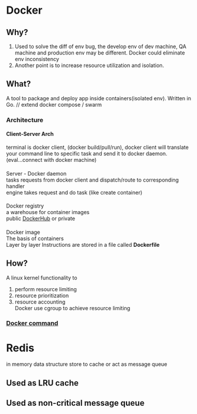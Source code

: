 # Docker
## Why?
1. Used to solve the diff of env bug, the develop env of dev machine, QA machine and production env may be different. Docker could eliminate env inconsistency   
2. Another point is to increase resource utilization and isolation.

## What?
A tool to package and deploy app inside containers(isolated env). Written in Go.
// extend docker compose / swarm  

### Architecture
#### Client-Server Arch  
terminal is docker client, (docker build/pull/run), docker client will translate your command line to specific task and send it to docker daemon. (eval...connect with docker machine)
#### 
Server - Docker daemon  
tasks requests from docker client and dispatch/route to corresponding handler  
engine takes request and do task (like create container)
#### 
Docker registry  
a warehouse for container images  
public <a href="https://hub.docker.com/">DockerHub</a> or private
#### 
Docker image  
The basis of containers  
Layer by layer
Instructions are stored in a file called **Dockerfile**

## How?
A linux kernel functionality to  
1.  perform resource limiting  
2.  resource prioritization  
3.  resource accounting  
Docker use cgroup to achieve resource limiting  
### <a href="https://github.com/wsargent/docker-cheat-sheet">Docker command</a>


# Redis
in memory data structure store to cache or act as message queue  
## Used as LRU cache
## Used as non-critical message queue
